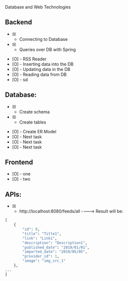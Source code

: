 Database and Web Technologies

## Backend

* [X] - Connecting to Database
* [X] - Queries over DB with Spring
* [O] - RSS Reader
* [O] - Inserting data into the DB
* [O] - Updating data in the DB
* [O] - Reading data from DB
* [O] - sd



## Database:

* [X] - Create schema
* [X] - Create tables
* [O] - Create ER Model
* [O] - Next task
* [O] - Next task
* [O] - Next task


## Frontend
* [O] - one
* [O] - two


## APIs:
* [X] - http://localhost:8080/feeds/all   ---->
Result will be:
```python
[
    {
        "id": 0,
        "title": "Title1",
        "link": "Link1",
        "description": "Description1",
        "published_date": "2019/01/01",
        "imported_date": "2019/05/05",
        "provider_id": 1,
        "image": "img_src_1"
    },
...
]
```

